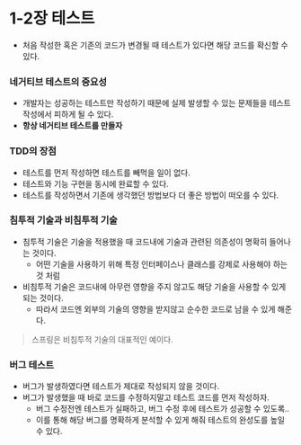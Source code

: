 # 1-2장 테스트
- 처음 작성한 혹은 기존의 코드가 변경될 때 테스트가 있다면 해당 코드를 확신할 수 있다.

### 네거티브 테스트의 중요성
- 개발자는 성공하는 테스트만 작성하기 때문에 실제 발생할 수 있는 문제들을 테스트 작성에서 피하게 될 수 있다.
- **항상 네거티브 테스트를 만들자**

### TDD의 장점
- 테스트를 먼저 작성하면 테스트를 빼먹을 일이 없다.
- 테스트와 기능 구현을 동시에 완료할 수 있다.
- 테스트를 작성하면서 기존에 생각했던 방법보다 더 좋은 방법이 떠오를 수 있다.
 

### 침투적 기술과 비침투적 기술
- 침투적 기술은 기술을 적용했을 때 코드내에 기술과 관련된 의존성이 명확히 들어나는 것이다.  
    - 어떤 기술을 사용하기 위해 특정 인터페이스나 클래스를 강제로 사용해야 하는 것 처럼
- 비침투적 기술은 코드내에 아무런 영향을 주지 않고도 해당 기술을 사용할 수 있게 되는 것이다.
    - 따라서 코드엔 외부의 기술의 영향을 받지않고 순수한 코드로 남을 수 있게 해준다.
    
> 스프링은 비침투적 기술의 대표적인 예이다. 

### 버그 테스트
- 버그가 발생하였다면 테스트가 제대로 작성되지 않을 것이다.
- 버그가 발생했을 때 바로 코드를 수정하지말고 테스트 코드를 먼저 작성하자.
    - 버그 수정전엔 테스트가 실패하고, 버그 수정 후에 테스트가 성공할 수 있도록..
    - 이를 통해 해당 버그를 명확하게 분석할 수 있게 해줘 테스트의 완성도를 높일 수 있다.
